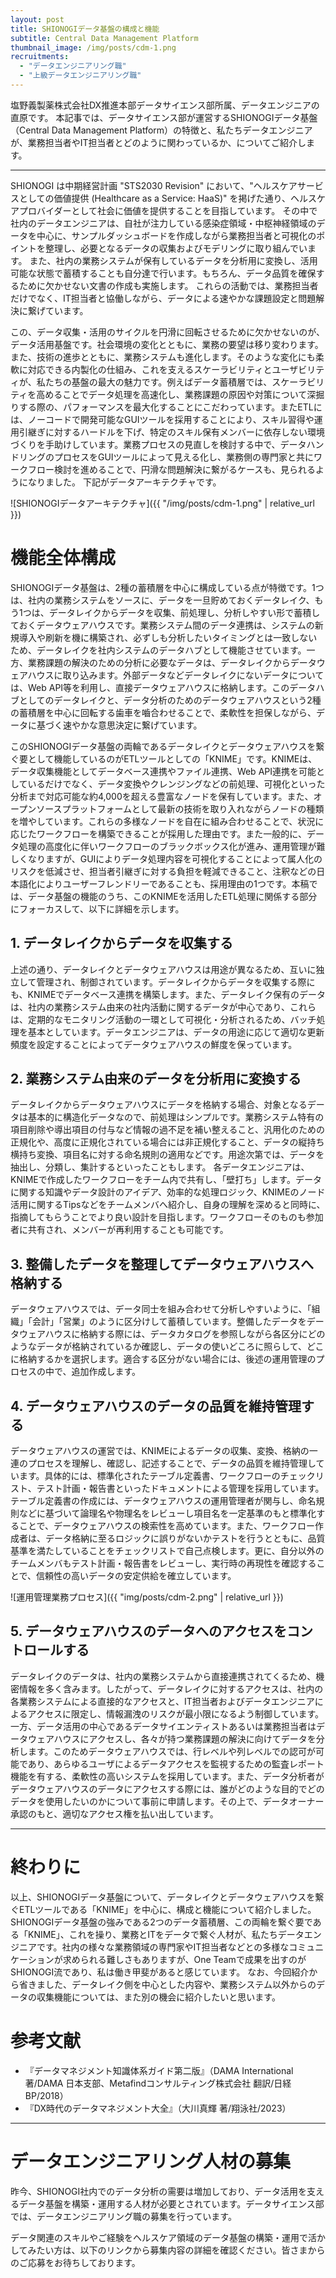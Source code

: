 ```yaml
--- 
layout: post
title: SHIONOGIデータ基盤の構成と機能
subtitle: Central Data Management Platform
thumbnail_image: /img/posts/cdm-1.png
recruitments:
  - "データエンジニアリング職"
  - "上級データエンジニアリング職"
---
```


塩野義製薬株式会社DX推進本部データサイエンス部所属、データエンジニアの直原です。
本記事では、データサイエンス部が運営するSHIONOGIデータ基盤（Central Data Management Platform）の特徴と、私たちデータエンジニアが、業務担当者やIT担当者とどのように関わっているか、についてご紹介します。

---

SHIONOGI は中期経営計画 "STS2030 Revision" において、"ヘルスケアサービスとしての価値提供 (Healthcare as a Service: HaaS)" を掲げた通り、ヘルスケアプロバイダーとして社会に価値を提供することを目指しています。
その中で社内のデータエンジニアは、自社が注力している感染症領域・中枢神経領域のデータを中心に、サンプルダッシュボードを作成しながら業務担当者と可視化のポイントを整理し、必要となるデータの収集およびモデリングに取り組んでいます。
また、社内の業務システムが保有しているデータを分析用に変換し、活用可能な状態で蓄積することも自分達で行います。もちろん、データ品質を確保するために欠かせない文書の作成も実施します。
これらの活動では、業務担当者だけでなく、IT担当者と協働しながら、データによる速やかな課題設定と問題解決に繋げています。

この、データ収集・活用のサイクルを円滑に回転させるために欠かせないのが、データ活用基盤です。社会環境の変化とともに、業務の要望は移り変わります。また、技術の進歩とともに、業務システムも進化します。そのような変化にも柔軟に対応できる内製化の仕組み、これを支えるスケーラビリティとユーザビリティが、私たちの基盤の最大の魅力です。例えばデータ蓄積層では、スケーラビリティを高めることでデータ処理を高速化し、業務課題の原因や対策について深掘りする際の、パフォーマンスを最大化することにこだわっています。またETLには、ノーコードで開発可能なGUIツールを採用することにより、スキル習得や運用引継ぎに対するハードルを下げ、特定のスキル保有メンバーに依存しない環境づくりを手助けしています。業務プロセスの見直しを検討する中で、データハンドリングのプロセスをGUIツールによって見える化し、業務側の専門家と共にワークフロー検討を進めることで、円滑な問題解決に繋がるケースも、見られるようになりました。
下記がデータアーキテクチャです。

![SHIONOGIデータアーキテクチャ]({{ "/img/posts/cdm-1.png" | relative_url }})

# 機能全体構成
SHIONOGIデータ基盤は、2種の蓄積層を中心に構成している点が特徴です。1つは、社内の業務システムをソースに、データを一旦貯めておくデータレイク、もう1つは、データレイクからデータを収集、前処理し、分析しやすい形で蓄積しておくデータウェアハウスです。業務システム間のデータ連携は、システムの新規導入や刷新を機に構築され、必ずしも分析したいタイミングとは一致しないため、データレイクを社内システムのデータハブとして機能させています。一方、業務課題の解決のための分析に必要なデータは、データレイクからデータウェアハウスに取り込みます。外部データなどデータレイクにないデータについては、Web API等を利用し、直接データウェアハウスに格納します。このデータハブとしてのデータレイクと、データ分析のためのデータウェアハウスという2種の蓄積層を中心に回転する歯車を嚙合わせることで、柔軟性を担保しながら、データに基づく速やかな意思決定に繋げています。

このSHIONOGIデータ基盤の両輪であるデータレイクとデータウェアハウスを繋ぐ要として機能しているのがETLツールとしての「KNIME」です。KNIMEは、データ収集機能としてデータベース連携やファイル連携、Web API連携を可能としているだけでなく、データ変換やクレンジングなどの前処理、可視化といった分析まで対応可能な約4,000を超える豊富なノードを保有しています。また、オープンソースプラットフォームとして最新の技術を取り入れながらノードの種類を増やしています。これらの多様なノードを自在に組み合わせることで、状況に応じたワークフローを構築できることが採用した理由です。また一般的に、データ処理の高度化に伴いワークフローのブラックボックス化が進み、運用管理が難しくなりますが、GUIによりデータ処理内容を可視化することによって属人化のリスクを低減させ、担当者引継ぎに対する負担を軽減できること、注釈などの日本語化によりユーザーフレンドリーであることも、採用理由の1つです。本稿では、データ基盤の機能のうち、このKNIMEを活用したETL処理に関係する部分にフォーカスして、以下に詳細を示します。

## 1. データレイクからデータを収集する
上述の通り、データレイクとデータウェアハウスは用途が異なるため、互いに独立して管理され、制御されています。データレイクからデータを収集する際にも、KNIMEでデータベース連携を構築します。また、データレイク保有のデータは、社内の業務システム由来の社内活動に関するデータが中心であり、これらは、定期的なモニタリング活動の一環として可視化・分析されるため、バッチ処理を基本としています。データエンジニアは、データの用途に応じて適切な更新頻度を設定することによってデータウェアハウスの鮮度を保っています。

## 2. 業務システム由来のデータを分析用に変換する
データレイクからデータウェアハウスにデータを格納する場合、対象となるデータは基本的に構造化データなので、前処理はシンプルです。業務システム特有の項目削除や導出項目の付与など情報の過不足を補い整えること、汎用化のための正規化や、高度に正規化されている場合には非正規化すること、データの縦持ち横持ち変換、項目名に対する命名規則の適用などです。用途次第では、データを抽出し、分類し、集計するといったこともします。
各データエンジニアは、KNIMEで作成したワークフローをチーム内で共有し、「壁打ち」します。データに関する知識やデータ設計のアイデア、効率的な処理ロジック、KNIMEのノード活用に関するTipsなどをチームメンバへ紹介し、自身の理解を深めると同時に、指摘してもらうことでより良い設計を目指します。ワークフローそのものも参加者に共有され、メンバーが再利用することも可能です。

## 3. 整備したデータを整理してデータウェアハウスへ格納する
データウェアハウスでは、データ同士を組み合わせて分析しやすいように、「組織」「会計」「営業」のように区分けして蓄積しています。整備したデータをデータウェアハウスに格納する際には、データカタログを参照しながら各区分にどのようなデータが格納されているか確認し、データの使いどころに照らして、どこに格納するかを選択します。適合する区分がない場合には、後述の運用管理のプロセスの中で、追加作成します。

## 4. データウェアハウスのデータの品質を維持管理する
データウェアハウスの運営では、KNIMEによるデータの収集、変換、格納の一連のプロセスを理解し、確認し、記述することで、データの品質を維持管理しています。具体的には、標準化されたテーブル定義書、ワークフローのチェックリスト、テスト計画・報告書といったドキュメントによる管理を採用しています。テーブル定義書の作成には、データウェアハウスの運用管理者が関与し、命名規則などに基づいて論理名や物理名をレビューし項目名を一定基準のもと標準化することで、データウェアハウスの検索性を高めています。また、ワークフロー作成者は、データ格納に至るロジックに誤りがないかテストを行うとともに、品質基準を満たしていることをチェックリストで自己点検します。更に、自分以外のチームメンバもテスト計画・報告書をレビューし、実行時の再現性を確認することで、信頼性の高いデータの安定供給を確立しています。

![運用管理業務プロセス]({{ "img/posts/cdm-2.png" | relative_url }})

## 5. データウェアハウスのデータへのアクセスをコントロールする
データレイクのデータは、社内の業務システムから直接連携されてくるため、機密情報を多く含みます。したがって、データレイクに対するアクセスは、社内の各業務システムによる直接的なアクセスと、IT担当者およびデータエンジニアによるアクセスに限定し、情報漏洩のリスクが最小限になるよう制御しています。一方、データ活用の中心であるデータサイエンティストあるいは業務担当者はデータウェアハウスにアクセスし、各々が持つ業務課題の解決に向けてデータを分析します。このためデータウェアハウスでは、行レベルや列レベルでの認可が可能であり、あらゆるユーザによるデータアクセスを監視するための監査レポート機能を有する、柔軟性の高いシステムを採用しています。また、データ分析者がデータウェアハウスのデータにアクセスする際には、誰がどのような目的でどのデータを使用したいのかについて事前に申請します。その上で、データオーナー承認のもと、適切なアクセス権を払い出しています。

---

# 終わりに
以上、SHIONOGIデータ基盤について、データレイクとデータウェアハウスを繋ぐETLツールである「KNIME」を中心に、構成と機能について紹介しました。SHIONOGIデータ基盤の強みである2つのデータ蓄積層、この両輪を繋ぐ要である「KNIME」、これを操り、業務とITをデータで繋ぐ人材が、私たちデータエンジニアです。社内の様々な業務領域の専門家やIT担当者などとの多様なコミュニケーションが求められる難しさもありますが、One Teamで成果を出すのがSHIONOGI流であり、私は働き甲斐があると感じています。
なお、今回紹介から省きました、データレイク側を中心とした内容や、業務システム以外からのデータの収集機能については、また別の機会に紹介したいと思います。

# 参考文献
- 『データマネジメント知識体系ガイド第二版』（DAMA International 著/DAMA 日本支部、Metafindコンサルティング株式会社 翻訳/日経BP/2018）
- 『DX時代のデータマネジメント大全』（大川真輝 著/翔泳社/2023）

---

# データエンジニアリング人材の募集
昨今、SHIONOGI社内でのデータ分析の需要は増加しており、データ活用を支えるデータ基盤を構築・運用する人材が必要とされています。データサイエンス部では、データエンジニアリング職の募集を行っています。

データ関連のスキルやご経験をヘルスケア領域のデータ基盤の構築・運用で活かしてみたい方は、以下のリンクから募集内容の詳細を確認ください。皆さまからのご応募をお待ちしております。
